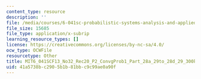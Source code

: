 ```yaml
---
content_type: resource
description: ''
file: /media/courses/6-041sc-probabilistic-systems-analysis-and-applied-probability-fall-2013/41a5738bc2905b1b81bbc9c99ae0a90f_MIT6_041SCF13_No32_Rec20_P2_ConvgProb1_Part_28a_29to_28d_29_300k.vtt
file_size: 15685
file_type: application/x-subrip
learning_resource_types: []
license: https://creativecommons.org/licenses/by-nc-sa/4.0/
ocw_type: OCWFile
resourcetype: Other
title: MIT6_041SCF13_No32_Rec20_P2_ConvgProb1_Part_28a_29to_28d_29_300k.srt
uid: 41a5738b-c290-5b1b-81bb-c9c99ae0a90f
---
```


